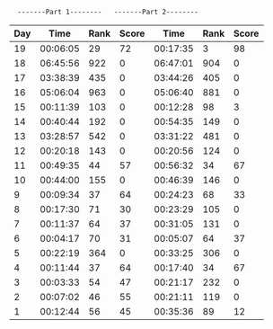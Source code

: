       -------Part 1--------   -------Part 2--------
Day |     Time  |Rank |Score |    Time| Rank| Score
--- | ---       | --- |---   |---     |---  | ---
 19 | 00:06:05  | 29  |   72 |00:17:35|    3|    98
 18 | 06:45:56  |922  |   0  |06:47:01|  904|     0
 17 | 03:38:39  |435  |   0  |03:44:26|  405|     0
 16 | 05:06:04  |963  |   0  |05:06:40|  881|     0
 15 | 00:11:39  |103  |   0  |00:12:28|   98|     3
 14 | 00:40:44  |192  |   0  |00:54:35|  149|     0
 13 | 03:28:57  |542  |   0  |03:31:22|  481|     0
 12 | 00:20:18  |143  |   0  |00:20:56|  124|     0
 11 | 00:49:35  | 44  |  57  |00:56:32|   34|    67
 10 | 00:44:00  |155  |   0  |00:46:39|  146|     0
  9 | 00:09:34  | 37  |  64  |00:24:23|   68|    33
  8 | 00:17:30  | 71  |  30  |00:23:29|  105|     0
  7 | 00:11:37  | 64  |  37  |00:31:05|  131|     0
  6 | 00:04:17  | 70  |  31  |00:05:07|   64|    37
  5 | 00:22:19  |364  |   0  |00:33:25|  306|     0
  4 | 00:11:44  | 37  |  64  |00:17:40|   34|    67
  3 | 00:03:33  | 54  |  47  |00:21:17|  232|     0
  2 | 00:07:02  | 46  |  55  |00:21:11|  119|     0
  1 | 00:12:44  | 56  |  45  |00:35:36|   89|    12
